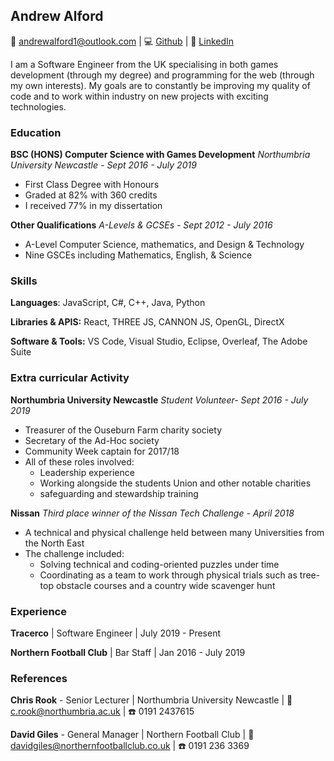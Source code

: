 ## Andrew Alford

:email: andrewalford1@outlook.com 	|	:computer:  [Github](https://github.com/andrewalford1) 	|	 :blue_book: [LinkedIn](www.linkedin.com/in/andrew-alford-479155152)

I am a Software Engineer from the UK specialising in both games development (through my degree) and programming for the web (through my own interests). My goals are to constantly be improving my quality of code and to work within industry on new projects with exciting technologies.

### Education

**BSC (HONS) Computer Science with Games Development**	*Northumbria University Newcastle - Sept 2016 - July 2019* 

- First Class Degree with Honours
- Graded at 82% with 360 credits
- I received 77% in my dissertation

**Other Qualifications**	*A-Levels & GCSEs - Sept 2012 - July 2016*

- A-Level Computer Science, mathematics, and Design & Technology
- Nine GSCEs including Mathematics, English, & Science

### Skills

**Languages**:	 JavaScript, C#, C++, Java, Python

**Libraries & APIS:**	React, THREE JS, CANNON JS, OpenGL, DirectX

**Software & Tools:**	VS Code, Visual Studio, Eclipse, Overleaf, The Adobe Suite

### Extra curricular Activity

**Northumbria University Newcastle**	*Student Volunteer- Sept 2016 - July 2019*

- Treasurer of the Ouseburn Farm charity society
- Secretary of the Ad-Hoc society
- Community Week captain for 2017/18
- All of these roles involved:
  - Leadership experience
  - Working alongside the students Union and other notable charities
  - safeguarding and stewardship training

**Nissan**	*Third place winner of the Nissan Tech Challenge - April 2018*

- A technical and physical challenge held between many Universities from the North East
- The challenge included:
  - Solving technical and coding-oriented puzzles under time
  - Coordinating as a team to work through physical trials such as tree-top obstacle courses and a country wide scavenger hunt

### Experience

**Tracerco**	| Software Engineer	|	July 2019 - Present

**Northern Football Club**	|	Bar Staff	| Jan 2016 - July 2019

### References

**Chris Rook** - Senior Lecturer	|	Northumbria University Newcastle	|	:email: [c.rook@northumbria.ac.uk](mailto:c.rook@northumbria.ac.uk)	|	:phone: 0191 2437615

**David Giles** - General Manager	|	Northern Football Club	|	:email: davidgiles@northernfootballclub.co.uk	|	:phone: 0191 236 3369
